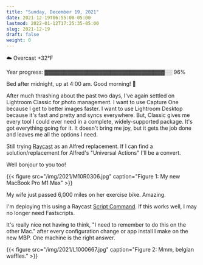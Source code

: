 ```yaml
---
title: "Sunday, December 19, 2021"
date: 2021-12-19T06:55:00-05:00
lastmod: 2022-01-12T17:25:35-05:00
slug: 2021-12-19
draft: false
weight: 0
---
```


☁️ Overcast +32°F

Year progress: ▓▓▓▓▓▓▓▓▓▓▓▓▓▓▓▓▓▓▓▓▓▓▓▓▓▓▓▓▓▓▓░░ 96%

Bed after midnight, up at 4:00 am. Good morning! 🥱

After much thrashing about the past two days, I've again settled on Lightroom Classic for photo management. I want to use Capture One because I get to better images faster. I want to use Lightroom Desktop because it's fast and pretty and syncs everywhere. But, Classic gives me every tool I could ever need in a complete, widely-supported package. It's got everything going for it. It doesn't bring me joy, but it gets the job done and leaves me all the options I need.

Still trying [Raycast](https://www.raycast.com/) as an Alfred replacement. If I can find a solution/replacement for Alfred's "Universal Actions" I'll be a convert.

Well bonjour to you too!

{{< figure src="/img/2021/M10R0306.jpg" caption="Figure 1: My new MacBook Pro M1 Max" >}}

My wife just passed 6,000 miles on her exercise bike. Amazing.

I'm deploying this using a Raycast [Script Command](https://github.com/raycast/script-commands). If this works well, I may no longer need Fastscripts.

It's really nice not having to think, "I need to remember to do this on the other Mac." after every configuration change or app install I make on the new MBP. One machine is the right answer.

{{< figure src="/img/2021/L1000667.jpg" caption="Figure 2: Mmm, belgian waffles." >}}

[//]: # "Exported with love from a post written in Org mode"
[//]: # "- https://github.com/kaushalmodi/ox-hugo"
